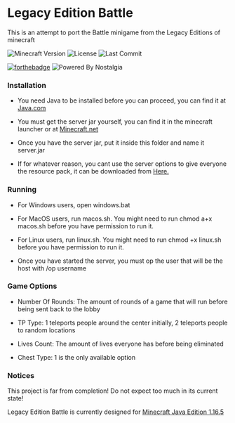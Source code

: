 # Legacy Edition Battle

This is an attempt to port the Battle minigame from the Legacy Editions of minecraft

![Minecraft Version](https://img.shields.io/badge/Minecraft-1.16.5-80ba42?style=for-the-badge) ![License](https://img.shields.io/github/license/DBTDerpbox/legacy-edition-battle?style=for-the-badge) ![Last Commit](https://img.shields.io/github/last-commit/dbtderpbox/legacy-edition-battle/1.16.5?style=for-the-badge)

[![forthebadge](https://forthebadge.com/images/badges/contains-tasty-spaghetti-code.svg)](https://forthebadge.com) ![Powered By Nostalgia](https://img.shields.io/badge/Powered_by-Nostalgia-e49454?style=for-the-badge)

### Installation

* You need Java to be installed before you can proceed, you can find it at [Java.com](https://www.java.com/download/manual.jsp)

* You must get the server jar yourself, you can find it in the minecraft launcher or at [Minecraft.net](https://www.minecraft.net/en-us/download/server)

* Once you have the server jar, put it inside this folder and name it server.jar

* If for whatever reason, you cant use the server options to give everyone the resource pack, it can be downloaded from [Here.](https://github.com/DBTDerpbox/LEB-Resources/releases)

### Running

* For Windows users, open windows.bat

* For MacOS users, run macos.sh. You might need to run chmod a+x macos.sh before you have permission to run it.

* For Linux users, run linux.sh. You might need to run chmod +x linux.sh before you have permission to run it.

* Once you have started the server, you must op the user that will be the host with /op username

### Game Options

* Number Of Rounds: The amount of rounds of a game that will run before being sent back to the lobby

* TP Type: 1 teleports people around the center initially, 2 teleports people to random locations

* Lives Count: The amount of lives everyone has before being eliminated

* Chest Type: 1 is the only available option

### Notices

This project is far from completion! Do not expect too much in its current state!

Legacy Edition Battle is currently designed for [Minecraft Java Edition 1.16.5](https://www.minecraft.net/en-us/article/minecraft-java-edition-1-16-5)
